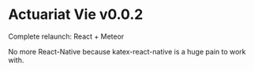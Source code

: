 # Actuariat Vie v0.0.2

Complete relaunch: React + Meteor

No more React-Native because katex-react-native is a huge pain to work with.